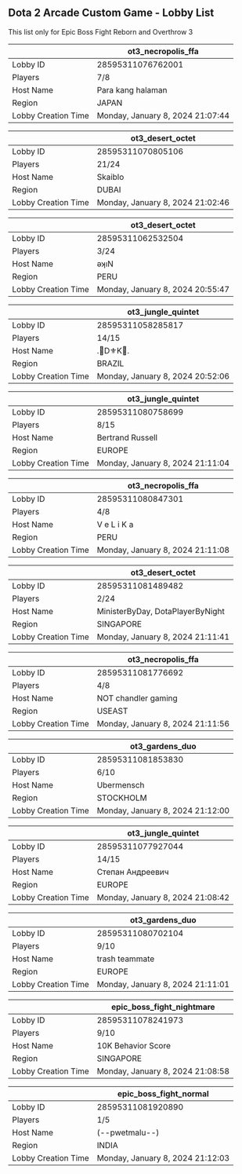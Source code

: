 ## Dota 2 Arcade Custom Game - Lobby List

This list only for Epic Boss Fight Reborn and Overthrow 3

|  | ot3_necropolis_ffa |
| ------ | ------ |
| Lobby ID | 28595311076762001 |
| Players | 7/8 |
| Host Name | Para kang halaman |
| Region | JAPAN |
| Lobby Creation Time | Monday, January 8, 2024 21:07:44 |


|  | ot3_desert_octet |
| ------ | ------ |
| Lobby ID | 28595311070805106 |
| Players | 21/24 |
| Host Name | Skaiblo |
| Region | DUBAI |
| Lobby Creation Time | Monday, January 8, 2024 21:02:46 |


|  | ot3_desert_octet |
| ------ | ------ |
| Lobby ID | 28595311062532504 |
| Players | 3/24 |
| Host Name | ǝʞıN |
| Region | PERU |
| Lobby Creation Time | Monday, January 8, 2024 20:55:47 |


|  | ot3_jungle_quintet |
| ------ | ------ |
| Lobby ID | 28595311058285817 |
| Players | 14/15 |
| Host Name | .👑D⚜️K👑. |
| Region | BRAZIL |
| Lobby Creation Time | Monday, January 8, 2024 20:52:06 |


|  | ot3_jungle_quintet |
| ------ | ------ |
| Lobby ID | 28595311080758699 |
| Players | 8/15 |
| Host Name | Bertrand Russell |
| Region | EUROPE |
| Lobby Creation Time | Monday, January 8, 2024 21:11:04 |


|  | ot3_necropolis_ffa |
| ------ | ------ |
| Lobby ID | 28595311080847301 |
| Players | 4/8 |
| Host Name | V e L i K a |
| Region | PERU |
| Lobby Creation Time | Monday, January 8, 2024 21:11:08 |


|  | ot3_desert_octet |
| ------ | ------ |
| Lobby ID | 28595311081489482 |
| Players | 2/24 |
| Host Name | MinisterByDay, DotaPlayerByNight |
| Region | SINGAPORE |
| Lobby Creation Time | Monday, January 8, 2024 21:11:41 |


|  | ot3_necropolis_ffa |
| ------ | ------ |
| Lobby ID | 28595311081776692 |
| Players | 4/8 |
| Host Name | NOT chandler gaming |
| Region | USEAST |
| Lobby Creation Time | Monday, January 8, 2024 21:11:56 |


|  | ot3_gardens_duo |
| ------ | ------ |
| Lobby ID | 28595311081853830 |
| Players | 6/10 |
| Host Name | Ubermensch |
| Region | STOCKHOLM |
| Lobby Creation Time | Monday, January 8, 2024 21:12:00 |


|  | ot3_jungle_quintet |
| ------ | ------ |
| Lobby ID | 28595311077927044 |
| Players | 14/15 |
| Host Name | Степан Андреевич |
| Region | EUROPE |
| Lobby Creation Time | Monday, January 8, 2024 21:08:42 |


|  | ot3_gardens_duo |
| ------ | ------ |
| Lobby ID | 28595311080702104 |
| Players | 9/10 |
| Host Name | trash teammate |
| Region | EUROPE |
| Lobby Creation Time | Monday, January 8, 2024 21:11:01 |


|  | epic_boss_fight_nightmare |
| ------ | ------ |
| Lobby ID | 28595311078241973 |
| Players | 9/10 |
| Host Name | 10K Behavior Score |
| Region | SINGAPORE |
| Lobby Creation Time | Monday, January 8, 2024 21:08:58 |


|  | epic_boss_fight_normal |
| ------ | ------ |
| Lobby ID | 28595311081920890 |
| Players | 1/5 |
| Host Name | (--pwetmalu--) |
| Region | INDIA |
| Lobby Creation Time | Monday, January 8, 2024 21:12:03 |


